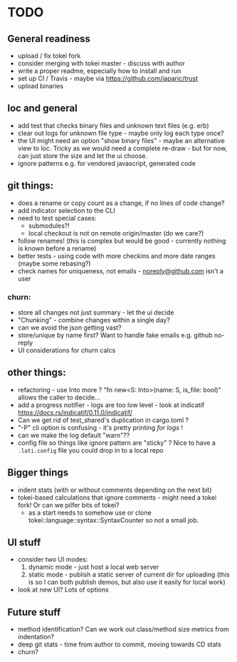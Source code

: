# TODO

## General readiness

- upload / fix tokei fork
- consider merging with tokei master - discuss with author
- write a proper readme, especially how to install and run
- set up CI / Travis - maybe via https://github.com/japaric/trust
- upload binaries

## loc and general

- add test that checks binary files and unknown text files (e.g. erb)
- clear out logs for unknown file type - maybe only log each type once?
- the UI might need an option "show binary files" - maybe an alternative view to loc. Tricky as we would need a complete re-draw - but for now, can just store the size and let the ui choose.
- ignore patterns e.g. for vendored javascript, generated code

## git things:

- does a rename or copy count as a change, if no lines of code change?
- add indicator selection to the CLI
- need to test special cases:
  - submodules?!
  - local checkout is not on remote origin/master (do we care?)
- follow renames! (this is complex but would be good - currently nothing is known before a rename)
- better tests - using code with more checkins and more date ranges (maybe some rebasing?)
- check names for uniqueness, not emails - noreply@github.com isn't a user

### churn:

- store all changes not just summary - let the ui decide
- "Chunking" - combine changes within a single day?
- can we avoid the json getting vast?
- store/unique by name first? Want to handle fake emails e.g. github no-reply
- UI considerations for churn calcs

## other things:

- refactoring - use Into more ? "fn new<S: Into<String>>(name: S, is_file: bool)" allows the caller to decide...
- add a progress notifier - logs are too low level - look at indicatif https://docs.rs/indicatif/0.11.0/indicatif/
- Can we get rid of test_shared's duplication in cargo.toml ?
- "-P" cli option is confusing - it's pretty printing _for logs_ !
- can we make the log default "warn"??
- config file so things like ignore pattern are "sticky" ? Nice to have a `.lati.config` file you could drop in to a local repo

## Bigger things

- indent stats (with or without comments depending on the next bit)
- tokei-based calculations that ignore comments - might need a tokei fork! Or can we pilfer bits of tokei?
  - as a start needs to somehow use or clone tokei::language::syntax::SyntaxCounter so not a small job.

## UI stuff

- consider two UI modes:
  1. dynamic mode - just host a local web server
  2. static mode - publish a static server of current dir for uploading
     (this is so I can both publish demos, but also use it easily for local work)
- look at new UI? Lots of options

## Future stuff

- method identification? Can we work out class/method size metrics from indentation?
- deep git stats - time from author to commit, moving towards CD stats
- churn?
